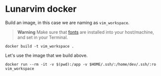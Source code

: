 Lunarvim docker
===============

Build an image, in this case we are naming as `vim_workspace`.

> **Warning**
> Make sure that [fonts]([lunavim_doc_fonts]) are installed into your host/machine, and set in your Terminal.

```
docker build -t vim_workspace .
```


Let's use the image that we build above.

```shell
docker run --rm -it -v $(pwd):/app -v $HOME/.ssh/:/home/dev/.ssh/:ro vim_workspace
```
[lunavim_doc_fonts]: https://www.lunarvim.org/docs/configuration/nerd-fonts

